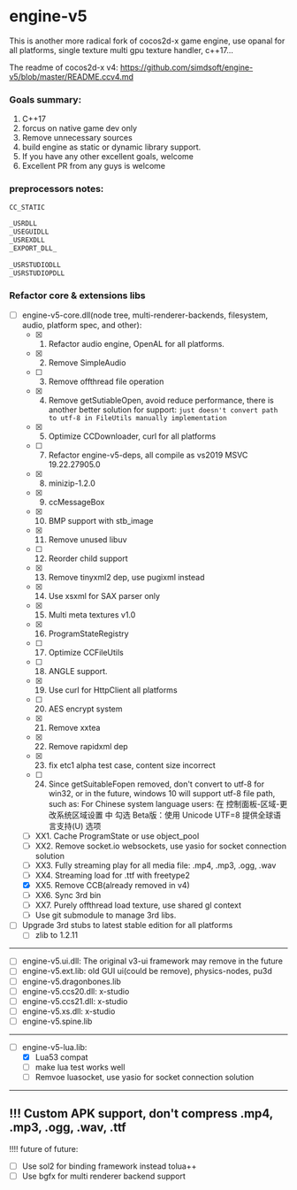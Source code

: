 # engine-v5
This is another more radical fork of cocos2d-x game engine, use opanal for all platforms, single texture multi gpu texture handler, c++17...  
  
The readme of cocos2d-x v4: https://github.com/simdsoft/engine-v5/blob/master/README.ccv4.md  
  
  
### Goals summary:
1. C++17
2. forcus on native game dev only
3. Remove unnecessary sources
4. build engine as static or dynamic library support.
5. If you have any other excellent goals, welcome
6. Excellent PR from any guys is welcome

### preprocessors notes: 

```txt
CC_STATIC  
  
_USRDLL  
_USEGUIDLL  
_USREXDLL  
_EXPORT_DLL_  
  
_USRSTUDIODLL  
_USRSTUDIOPDLL  
```

### Refactor core & extensions libs
- [ ] engine-v5-core.dll(node tree, multi-renderer-backends, filesystem, audio, platform spec, and other):
  - [x] 1. Refactor audio engine, OpenAL for all platforms.
  - [x] 2. Remove SimpleAudio
  - [ ] 3. Remove offthread file operation
  - [x] 4. Remove getSutiableOpen, avoid reduce performance, there is another better solution for support: ```just doesn't convert path to utf-8 in FileUtils manually implementation```
  - [x] 5. Optimize CCDownloader, curl for all platforms
  - [ ] 7. Refactor engine-v5-deps, all compile as vs2019 MSVC 19.22.27905.0
  - [x] 8. minizip-1.2.0
  - [x] 9. ccMessageBox
  - [x] 10. BMP support with stb_image
  - [x] 11. Remove unused libuv
  - [ ] 12. Reorder child support
  - [x] 13. Remove tinyxml2 dep, use pugixml instead
  - [x] 14. Use xsxml for SAX parser only
  - [x] 15. Multi meta textures v1.0
  - [x] 16. ProgramStateRegistry
  - [ ] 17. Optimize CCFileUtils
  - [ ] 18. ANGLE support.
  - [x] 19. Use curl for HttpClient all platforms
  - [ ]  20. AES encrypt system
  - [x] 21. Remove xxtea
  - [x] 22. Remove rapidxml dep
  - [x] 23. fix etc1 alpha test case, content size incorrect
  - [ ] 24. Since getSuitableFopen removed, don't convert to utf-8 for win32, or in the future, windows 10 will support utf-8 file path, such as: For Chinese system language users:
在 控制面板-区域-更改系统区域设置 中
勾选 Beta版：使用 Unicode UTF=8 提供全球语言支持(U) 选项
  - [ ] XX1. Cache ProgramState or use object_pool
  - [ ] XX2. Remove socket.io websockets, use yasio for socket connection solution
  - [ ] XX3. Fully streaming play for all media file: .mp4, .mp3, .ogg, .wav
  - [ ] XX4. Streaming load for .ttf with freetype2
  - [x] XX5. Remove CCB(already removed in v4)
  - [ ] XX6. Sync 3rd bin
  - [ ] XX7. Purely offthread load texture, use shared gl context
  - [ ] Use git submodule to manage 3rd libs.  
  
- [ ] Upgrade 3rd stubs to latest stable edition for all platforms
  - [ ] zlib to 1.2.11  
  
--------------------------------------------------------------------------    
- [ ] engine-v5.ui.dll: The original v3-ui framework may remove in the future
- [ ] engine-v5.ext.lib: old GUI ui(could be remove), physics-nodes, pu3d
- [ ] engine-v5.dragonbones.lib
- [ ] engine-v5.ccs20.dll: x-studio
- [ ] engine-v5.ccs21.dll: x-studio
- [ ] engine-v5.xs.dll: x-studio
- [ ] engine-v5.spine.lib  
----------------------------------------------------------------------------  
- [ ] engine-v5-lua.lib:
  - [x] Lua53 compat
  - [ ] make lua test works well
  - [ ] Remvoe luasocket, use yasio for socket connection solution
---------------------------------------------------------------------------  
!!! Custom APK support, don't compress .mp4, .mp3, .ogg, .wav, .ttf
---------------------------------------------------------------------------  
!!!! future of future:
   - [ ] Use sol2 for binding framework instead tolua++
   - [ ] Use bgfx for multi renderer backend support
